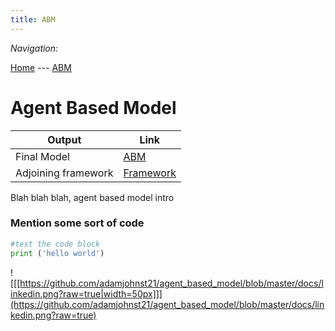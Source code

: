 ```yaml
---
title: ABM
---
```


*Navigation:*

[Home](https://adamjohnst21.github.io/website/) --- [ABM](https://adamjohnst21.github.io/agent_based_model/)




# Agent Based Model



Output | Link
--|--
Final Model | [ABM](https://github.com/adamjohnst21/agent_based_model/blob/master/model9.py)
Adjoining framework | [Framework]()




Blah blah blah, agent based model intro 

### Mention some sort of code
```python
#test the code block
print ('hello world')
``` 




![[[https://github.com/adamjohnst21/agent_based_model/blob/master/docs/linkedin.png?raw=true|width=50px]]](https://github.com/adamjohnst21/agent_based_model/blob/master/docs/linkedin.png?raw=true)
